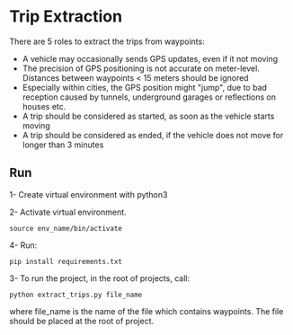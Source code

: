 # Trip Extraction

There are 5 roles to extract the trips from waypoints:
- A vehicle may occasionally sends GPS updates, even if it not moving
- The precision of GPS positioning is not accurate on meter-level. Distances 
between waypoints < 15 meters should be ignored
- Especially within cities, the GPS position might "jump", due to bad reception
caused by tunnels, underground garages or reflections on houses etc.
- A trip should be considered as started, as soon as the vehicle starts moving 
- A trip should be considered as ended, if the vehicle does not move for 
longer than 3 minutes


## Run
1- Create virtual environment with python3

2- Activate virtual environment. 

    source env_name/bin/activate

4- Run:

    pip install requirements.txt
        
3- To run the project, in the root of projects, call:

    python extract_trips.py file_name
   
where file_name is the name of the file which contains waypoints.
The file should be placed at the root of project.
   
   